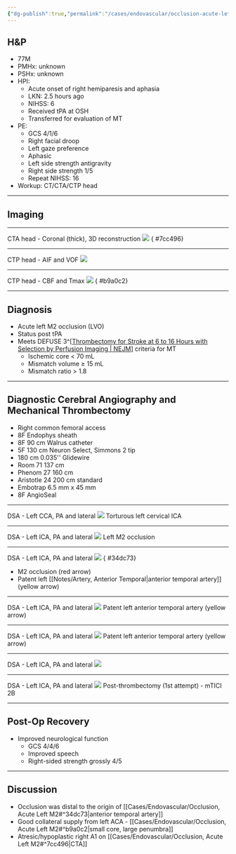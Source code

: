 ```yaml
---
{"dg-publish":true,"permalink":"/cases/endovascular/occlusion-acute-left-m2/","tags":["MCA","MT","thrombectomy","stroke","endo","endostroke"],"created":"2023-05-24T03:15:30.000-07:00","updated":"2023-08-10T21:38:20.982-07:00"}
---
```



## H&P

- 77M
- PMHx: unknown
- PSHx: unknown
- HPI: 
	- Acute onset of right hemiparesis and aphasia
	- LKN: 2.5 hours ago
	- NIHSS: 6
	- Received tPA at OSH
	- Transferred for evaluation of MT
- PE: 
	- GCS 4/1/6
	- Right facial droop
	- Left gaze preference
	- Aphasic
	- Left side strength antigravity
	- Right side strength 1/5
	- Repeat NIHSS: 16
- Workup: CT/CTA/CTP head

---

## Imaging

---

CTA head - Coronal (thick), 3D reconstruction
![](https://i.imgur.com/X62ptlu.png)
{ #7cc496}


---

CTP head - AIF and VOF
![](https://i.imgur.com/4LQZ5wT.png)

---

CTP head - CBF and Tmax
![](https://i.imgur.com/ozTVB3Q.png)
{ #b9a0c2}


---

## Diagnosis

- Acute left M2 occlusion (LVO)
- Status post tPA
- Meets DEFUSE 3^[[Thrombectomy for Stroke at 6 to 16 Hours with Selection by Perfusion Imaging | NEJM](https://www.nejm.org/doi/full/10.1056/NEJMoa1713973)] criteria for MT
	- Ischemic core \< 70 mL
	- Mismatch volume ≥ 15 mL
	- Mismatch ratio \> 1.8

---

## Diagnostic Cerebral Angiography and Mechanical Thrombectomy

- Right common femoral access
- 8F Endophys sheath
- 8F 90 cm Walrus catheter
- 5F 130 cm Neuron Select, Simmons 2 tip
- 180 cm 0.035'' Glidewire
- Room 71 137 cm
- Phenom 27 160 cm
- Aristotle 24 200 cm standard
- Embotrap 6.5 mm x 45 mm
- 8F AngioSeal

---

DSA - Left CCA, PA and lateral
![](https://i.imgur.com/lf2vw9n.png)
Torturous left cervical ICA

---

DSA - Left ICA, PA and lateral
![](https://i.imgur.com/0JabMqc.png)
Left M2 occlusion

---

DSA - Left ICA, PA and lateral
![](https://i.imgur.com/2p2BZAh.png)
{ #34dc73}

- M2 occlusion (red arrow)
- Patent left [[Notes/Artery, Anterior Temporal\|anterior temporal artery]] (yellow arrow)

---

DSA - Left ICA, PA and lateral
![](https://i.imgur.com/iw04X8m.png)
Patent left anterior temporal artery (yellow arrow)

---

DSA - Left ICA, PA and lateral
![](https://i.imgur.com/jD1Vegn.png)
Patent left anterior temporal artery (yellow arrow)

---

DSA - Left ICA, PA and lateral
![](https://i.imgur.com/EsHBUBT.png)

---

DSA - Left ICA, PA and lateral
![](https://i.imgur.com/lUmxOw3.png)
Post-thrombectomy (1st attempt) - mTICI 2B

---

## Post-Op Recovery

- Improved neurological function
	- GCS 4/4/6
	- Improved speech
	- Right-sided strength grossly 4/5

---

## Discussion

- Occlusion was distal to the origin of [[Cases/Endovascular/Occlusion, Acute Left M2#^34dc73\|anterior temporal artery]]
- Good collateral supply from left ACA - [[Cases/Endovascular/Occlusion, Acute Left M2#^b9a0c2\|small core, large penumbra]]
- Atresic/hypoplastic right A1 on [[Cases/Endovascular/Occlusion, Acute Left M2#^7cc496\|CTA]]
